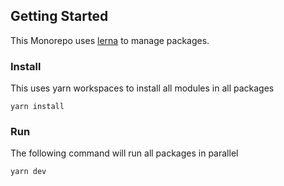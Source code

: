 ## Getting Started

This Monorepo uses [lerna](https://lerna.js.org/) to manage packages.

### Install

This uses yarn workspaces to install all modules in all packages

```
yarn install
```

### Run

The following command will run all packages in parallel

```
yarn dev
```
